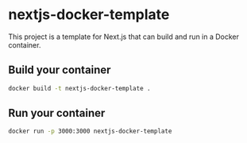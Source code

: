# nextjs-docker-template

This project is a template for Next.js that can build and run in a Docker container.

## Build your container

```bash
docker build -t nextjs-docker-template .
```

## Run your container

```bash
docker run -p 3000:3000 nextjs-docker-template
```
